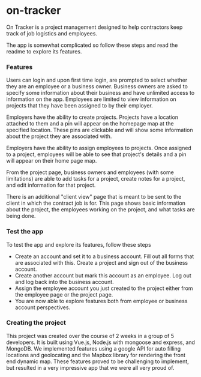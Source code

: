 # on-tracker

On Tracker is a project management designed to help contractors keep track of job logistics and employees.

The app is somewhat complicated so follow these steps and read the readme to explore its features.


### Features

Users can login and upon first time login, are prompted to select whether they are an employee or a business owner. Business owners are asked to specify some information about their business and have unlimited access to information on the app. Employees are limited to view information on projects that they have been assigned to by their employer. 

Employers have the ability to create projects. Projects have a location attached to them and a pin will appear on the homepage map at the specified location. These pins are clickable and will show some information about the project they are associated with.

Employers have the ability to assign employees to projects. Once assigned to a project, employees will be able to see that project's details and a pin will appear on their home page map.

From the project page, business owners and employees (with some limitations) are able to add tasks for a project, create notes for a project, and edit information for that project. 

There is an additional "client view" page that is meant to be sent to the client in which the contract job is for. This page shows basic information about the project, the employees working on the project, and what tasks are being done. 


### Test the app

To test the app and explore its features, follow these steps

- Create an account and set it to a business account. Fill out all forms that are associated with this. Create a project and sign out of the business account.
- Create another account but mark this account as an employee. Log out and log back into the business account.
- Assign the employee account you just created to the project either from the employee page or the project page. 
- You are now able to explore features both from employee or business account perspectives.


### Creating the project

This project was created over the course of 2 weeks in a group of 5 developers. It is built using Vue.js, Node.js with mongoose and express, and MongoDB. We implemented features using a google API for auto filling locations and geolocating and the Mapbox library for rendering the front end dynamic map. These features proved to be challenging to implement, but resulted in a very impressive app that we were all very proud of. 
